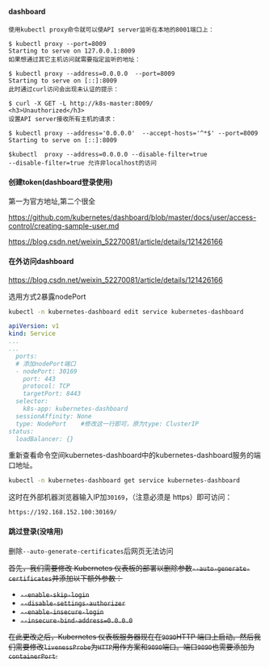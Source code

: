 #### dashboard

```
使用kubectl proxy命令就可以使API server监听在本地的8001端口上：

$ kubectl proxy --port=8009
Starting to serve on 127.0.0.1:8009
如果想通过其它主机访问就需要指定监听的地址：

$ kubectl proxy --address=0.0.0.0  --port=8009 
Starting to serve on [::]:8009
此时通过curl访问会出现未认证的提示：

$ curl -X GET -L http://k8s-master:8009/
<h3>Unauthorized</h3>
设置API server接收所有主机的请求：

$ kubectl proxy --address='0.0.0.0'  --accept-hosts='^*$' --port=8009
Starting to serve on [::]:8009

$kubectl  proxy --address=0.0.0.0 --disable-filter=true
--disable-filter=true 允许非localhost的访问
```

#### 创建token(dashboard登录使用)

第一为官方地址,第二个很全

https://github.com/kubernetes/dashboard/blob/master/docs/user/access-control/creating-sample-user.md

https://blog.csdn.net/weixin_52270081/article/details/121426166

#### 在外访问dashboard

https://blog.csdn.net/weixin_52270081/article/details/121426166

选用方式2暴露nodePort

```bash
kubectl -n kubernetes-dashboard edit service kubernetes-dashboard
```

```yaml
apiVersion: v1
kind: Service
...
...
  ports:
  # 添加nodePort端口
  - nodePort: 30169
    port: 443
    protocol: TCP
    targetPort: 8443
  selector:
    k8s-app: kubernetes-dashboard
  sessionAffinity: None
  type: NodePort	#修改这一行即可，原为type: ClusterIP
status:
  loadBalancer: {}

```
重新查看命令空间kubernetes-dashboard中的kubernetes-dashboard服务的端口地址。

```bash
kubectl -n kubernetes-dashboard get service kubernetes-dashboard
```

这时在外部机器浏览器输入IP加`30169`，（注意必须是 https）即可访问：

```
https://192.168.152.100:30169/
```



#### 跳过登录(没啥用)

删除`--auto-generate-certificates`后网页无法访问

~~首先，我们需要修改 Kubernetes 仪表板的部署以删除参数`--auto-generate-certificates`并添加以下额外参数：~~

- ~~`--enable-skip-login`~~
- ~~`--disable-settings-authorizer`~~
- ~~`--enable-insecure-login`~~
- ~~`--insecure-bind-address=0.0.0.0`~~

~~在此更改之后，Kubernetes 仪表板服务器现在在`9090`HTTP 端口上启动。然后我们需要修改`livenessProbe`为`HTTP`用作方案和`9090`端口。端口`9090`也需要添加为`containerPort`.~~

